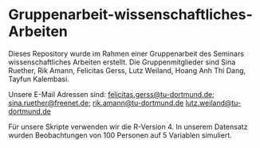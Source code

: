 # Gruppenarbeit-wissenschaftliches-Arbeiten

Dieses Repository wurde im Rahmen einer Gruppenarbeit des Seminars wissenschaftliches Arbeiten erstellt. Die Gruppenmitglieder sind Sina Ruether, Rik Amann, Felicitas Gerss, Lutz Weiland, Hoang Anh Thi Dang, Tayfun Kalembasi.

Unsere E-Mail Adressen sind:
felicitas.gerss@tu-dortmund.de; 
sina.ruether@freenet.de;
rik.amann@tu-dortmund.de
lutz.weiland@tu-dortmund.de





Für unsere Skripte verwenden wir die R-Version 4.
In unserem Datensatz wurden Beobachtungen von 100 Personen auf 5 Variablen simuliert. 
